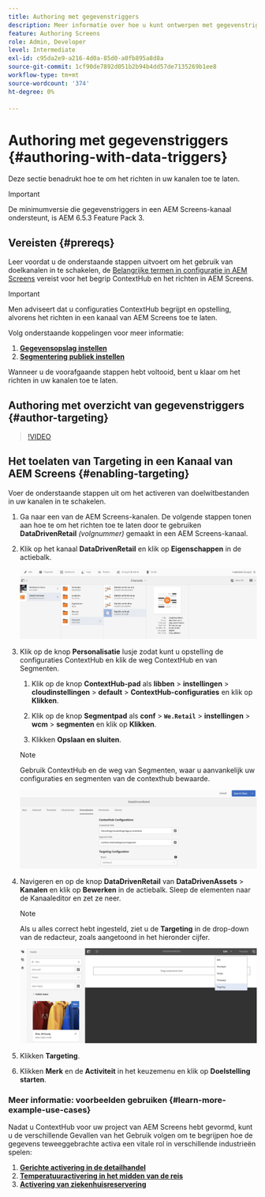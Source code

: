 ```yaml
---
title: Authoring met gegevenstriggers
description: Meer informatie over hoe u kunt ontwerpen met gegevenstriggers in een AEM Screens-kanaal.
feature: Authoring Screens
role: Admin, Developer
level: Intermediate
exl-id: c95da2e9-a216-4d0a-85d0-a0fb895a8d8a
source-git-commit: 1cf90de7892d051b2b94b4dd57de7135269b1ee8
workflow-type: tm+mt
source-wordcount: '374'
ht-degree: 0%

---
```


# Authoring met gegevenstriggers {#authoring-with-data-triggers}

Deze sectie benadrukt hoe te om het richten in uw kanalen toe te laten.

>[!IMPORTANT]
>
>De minimumversie die gegevenstriggers in een AEM Screens-kanaal ondersteunt, is AEM 6.5.3 Feature Pack 3.

## Vereisten {#prereqs}

Leer voordat u de onderstaande stappen uitvoert om het gebruik van doelkanalen in te schakelen, de [Belangrijke termen in configuratie in AEM Screens](configuring-context-hub.md) vereist voor het begrip ContextHub en het richten in AEM Screens.

>[!IMPORTANT]
>
>Men adviseert dat u configuraties ContextHub begrijpt en opstelling, alvorens het richten in een kanaal van AEM Screens toe te laten.

Volg onderstaande koppelingen voor meer informatie:

1. **[Gegevensopslag instellen](configuring-context-hub.md)**
1. **[Segmentering publiek instellen](configuring-context-hub.md)**

Wanneer u de voorafgaande stappen hebt voltooid, bent u klaar om het richten in uw kanalen toe te laten.

## Authoring met overzicht van gegevenstriggers {#author-targeting}

>[!VIDEO](https://video.tv.adobe.com/v/31921)

## Het toelaten van Targeting in een Kanaal van AEM Screens {#enabling-targeting}

Voer de onderstaande stappen uit om het activeren van doelwitbestanden in uw kanalen in te schakelen.

1. Ga naar een van de AEM Screens-kanalen. De volgende stappen tonen aan hoe te om het richten toe te laten door te gebruiken **DataDrivenRetail** *(volgnummer)* gemaakt in een AEM Screens-kanaal.

1. Klik op het kanaal **DataDrivenRetail** en klik op **Eigenschappen** in de actiebalk.

   ![screen_shot_2019-05-01at4332pm](assets/screen_shot_2019-05-01at43332pm.png)

1. Klik op de knop **Personalisatie** lusje zodat kunt u opstelling de configuraties ContextHub en klik de weg ContextHub en van Segmenten.

   1. Klik op de knop **ContextHub-pad** als **libben** > **instellingen** > **cloudinstellingen** > **default** > **ContextHub-configuraties** en klik op **Klikken**.

   1. Klik op de knop **Segmentpad** als **conf** > **`We.Retail`** > **instellingen** > **wcm** > **segmenten** en klik op **Klikken**.

   1. Klikken **Opslaan en sluiten**.

   >[!NOTE]
   >
   >Gebruik ContextHub en de weg van Segmenten, waar u aanvankelijk uw configuraties en segmenten van de contexthub bewaarde.

   ![screen_shot_2019-05-01at44030pm](assets/screen_shot_2019-05-01at44030pm.png)

1. Navigeren en op de knop **DataDrivenRetail** van **DataDrivenAssets** > **Kanalen** en klik op **Bewerken** in de actiebalk. Sleep de elementen naar de Kanaaleditor en zet ze neer.

   >[!NOTE]
   >
   >Als u alles correct hebt ingesteld, ziet u de **Targeting** in de drop-down van de redacteur, zoals aangetoond in het hieronder cijfer.

   ![screen_shot_2019-05-01at44231pm](assets/screen_shot_2019-05-01at44231pm.png)

1. Klikken **Targeting**.

1. Klikken **Merk** en de **Activiteit** in het keuzemenu en klik op **Doelstelling starten**.

### Meer informatie: voorbeelden gebruiken {#learn-more-example-use-cases}

Nadat u ContextHub voor uw project van AEM Screens hebt gevormd, kunt u de verschillende Gevallen van het Gebruik volgen om te begrijpen hoe de gegevens teweeggebrachte activa een vitale rol in verschillende industrieën spelen:

1. **[Gerichte activering in de detailhandel](retail-inventory-activation.md)**
1. **[Temperatuuractivering in het midden van de reis](local-temperature-activation.md)**
1. **[Activering van ziekenhuisreservering](hospitality-reservation-activation.md)**

